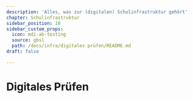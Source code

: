 ```yaml
---
description: 'Alles, was zur (digitalen) Schulinfrastruktur gehört'
chapter: Schulinfrastruktur
sidebar_position: 10
sidebar_custom_props:
  icon: mdi-ab-testing
  source: gbsl
  path: /docs/infra/digitales prüfen/README.md
draft: false

---
```


# Digitales Prüfen

<Features />
